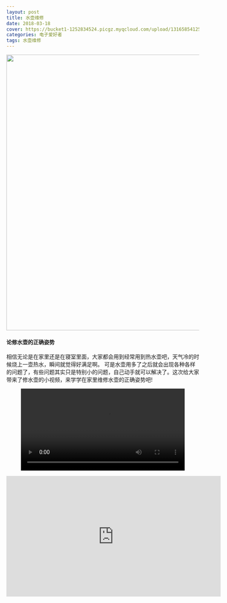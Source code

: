 ```yaml
---
layout: post
title: 水壶维修
date: 2018-03-18
cover: https://bucket1-1252834524.picgz.myqcloud.com/upload/131658541258891349.jpg
categories: 电子爱好者
tags: 水壶维修
---
```

<div align="center"><img src="https://bucket1-1252834524.picgz.myqcloud.com/upload/131658541258891349.jpg"width=720></div>
  

#### 论修水壶的正确姿势
相信无论是在家里还是在寝室里面，大家都会用到经常用到热水壶吧，天气冷的时候烧上一壶热水，瞬间就觉得好满足啊。
可是水壶用多了之后就会出现各种各样的问题了，有些问题其实只是特别小的问题，自己动手就可以解决了。这次给大家带来了修水壶的小视频，来学学在家里维修水壶的正确姿势吧!
        <div align="center"><video src="http://witeaa-1252834524.file.myqcloud.com/wx-sh.mp4" controls="controls" width=85%>this is a video
            </video></div>
<iframe width="560" height="315" src="http://tv.sohu.com/upload/static/share/share_play.html#90268916_9365222_0_9001_0" frameborder="0" allowfullscreen></iframe>
